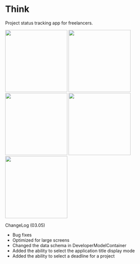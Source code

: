 # Think
Project status tracking app for freelancers.

<img src="https://github.com/lepranby/think/assets/113884557/75bdadd3-9082-47e4-93a5-ac6d25cd54f2" width="200"/>
<img src="https://github.com/lepranby/think/assets/113884557/00b28770-b53d-4e1f-ba08-35348b082371" width="200"/>
<img src="https://github.com/lepranby/think/assets/113884557/b6852435-d8a9-4fcc-9087-3ff98739db97" width="200"/>
<img src="https://github.com/lepranby/think/assets/113884557/cdfceaca-3b8c-44b5-b2dc-f67802e70205" width="200"/>
<img src="https://github.com/lepranby/think/assets/113884557/9bdadff6-b7cc-4dcd-bb9a-9a2cdd2bc8b6" width="200"/>

ChangeLog (03.05)

- Bug fixes
- Optimized for large screens
- Changed the data schema in DeveloperModelContainer
- Added the ability to select the application title display mode
- Added the ability to select a deadline for a project
